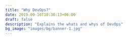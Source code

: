 ```yaml
---
title: "Why DevOps?"
date: 2019-09-16T10:30:13+06:00
draft: false
description: "Explains the whats and whys of DevOps"
bg_image: "images/bg/banner-1.jpg"
---
```


